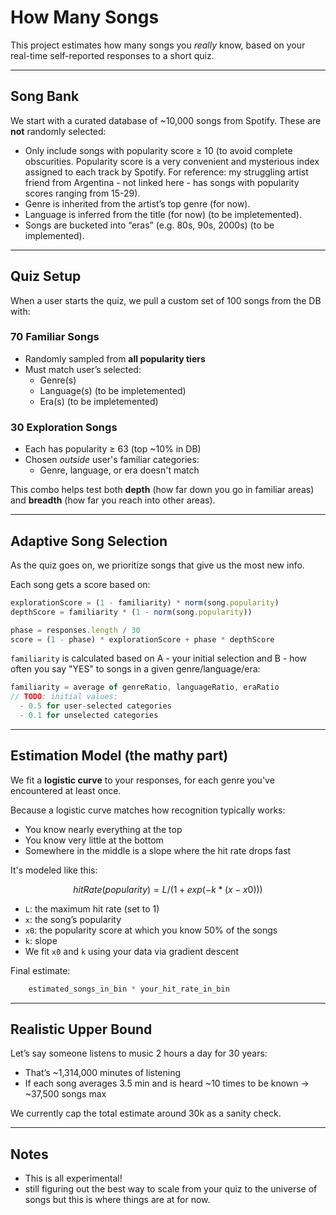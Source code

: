 
# How Many Songs

This project estimates how many songs you *really* know, based on your real-time self-reported responses to a short quiz.

---

## Song Bank

We start with a curated database of ~10,000 songs from Spotify. These are **not** randomly selected:

- Only include songs with popularity score ≥ 10 (to avoid complete obscurities. Popularity score is a very convenient and mysterious index assigned to each track by Spotify. For reference: my struggling artist friend from Argentina - not linked here - has songs with popularity scores ranging from 15-29).
- Genre is inherited from the artist’s top genre (for now).
- Language is inferred from the title (for now) (to be impletemented).
- Songs are bucketed into “eras” (e.g. 80s, 90s, 2000s) (to be implemented).

---

## Quiz Setup

When a user starts the quiz, we pull a custom set of 100 songs from the DB with:

### 70 Familiar Songs
- Randomly sampled from **all popularity tiers**
- Must match user’s selected:
  - Genre(s)
  - Language(s) (to be impletemented)
  - Era(s) (to be impletemented)

### 30 Exploration Songs
- Each has popularity ≥ 63 (top ~10% in DB)
- Chosen *outside* user's familiar categories:
  - Genre, language, or era doesn't match

This combo helps test both **depth** (how far down you go in familiar areas) and **breadth** (how far you reach into other areas).

---

## Adaptive Song Selection

As the quiz goes on, we prioritize songs that give us the most new info.

Each song gets a score based on:

```js
explorationScore = (1 - familiarity) * norm(song.popularity)
depthScore = familiarity * (1 - norm(song.popularity))

phase = responses.length / 30
score = (1 - phase) * explorationScore + phase * depthScore
```

`familiarity` is calculated based on A - your initial selection and B - how often you say "YES" to songs in a given genre/language/era:

```js
familiarity = average of genreRatio, languageRatio, eraRatio
// TODO: initial values:
  - 0.5 for user-selected categories
  - 0.1 for unselected categories
```

---

## Estimation Model (the mathy part)

We fit a **logistic curve** to your responses, for each genre you've encountered at least once.

Because a logistic curve matches how recognition typically works:
- You know nearly everything at the top
- You know very little at the bottom
- Somewhere in the middle is a slope where the hit rate drops fast

It's modeled like this:

```math
hitRate(popularity) = L / (1 + exp(-k * (x - x0)))
```

- `L`: the maximum hit rate (set to 1)
- `x`: the song’s popularity
- `x0`: the popularity score at which you know 50% of the songs
- `k`: slope
- We fit `x0` and `k` using your data via gradient descent

Final estimate:

```js
    estimated_songs_in_bin * your_hit_rate_in_bin
```

---

## Realistic Upper Bound

Let’s say someone listens to music 2 hours a day for 30 years:

- That’s ~1,314,000 minutes of listening
- If each song averages 3.5 min and is heard ~10 times to be known → ~37,500 songs max

We currently cap the total estimate around 30k as a sanity check.

---

## Notes

- This is all experimental!
- still figuring out the best way to scale from your quiz to the universe of songs but this is where things are at for now.
